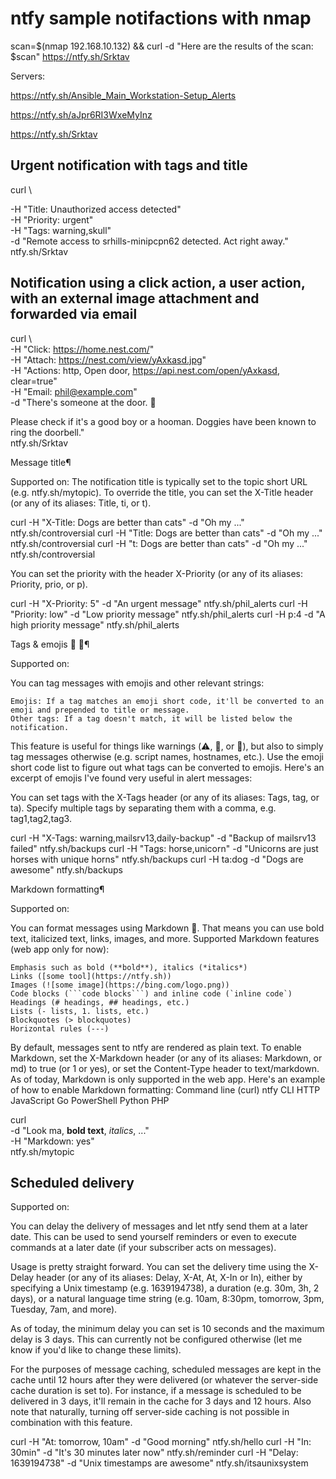 # ntfy sample notifactions with nmap

scan=$(nmap 192.168.10.132) && curl -d "Here are the results of the scan: $scan" https://ntfy.sh/Srktav

Servers: 

https://ntfy.sh/Ansible_Main_Workstation-Setup_Alerts

https://ntfy.sh/aJpr6RI3WxeMyInz

https://ntfy.sh/Srktav

## Urgent notification with tags and title

curl \                                                                                                                                                         

  -H "Title: Unauthorized access detected" \
  -H "Priority: urgent" \
  -H "Tags: warning,skull" \
  -d "Remote access to srhills-minipcpn62 detected. Act right away." \
  ntfy.sh/Srktav

## Notification using a click action, a user action, with an external image attachment and forwarded via email

curl \                                                                                                                                                                      
  -H "Click: https://home.nest.com/" \
  -H "Attach: https://nest.com/view/yAxkasd.jpg" \
  -H "Actions: http, Open door, https://api.nest.com/open/yAxkasd, clear=true" \
  -H "Email: phil@example.com" \
  -d "There's someone at the door. 🐶

Please check if it's a good boy or a hooman.
Doggies have been known to ring the doorbell." \
  ntfy.sh/Srktav


Message title¶

Supported on:
The notification title is typically set to the topic short URL (e.g. ntfy.sh/mytopic). To override the title, you can set the X-Title header (or any of its aliases: Title, ti, or t).

curl -H "X-Title: Dogs are better than cats" -d "Oh my ..." ntfy.sh/controversial
curl -H "Title: Dogs are better than cats" -d "Oh my ..." ntfy.sh/controversial
curl -H "t: Dogs are better than cats" -d "Oh my ..." ntfy.sh/controversial


You can set the priority with the header X-Priority (or any of its aliases: Priority, prio, or p).

curl -H "X-Priority: 5" -d "An urgent message" ntfy.sh/phil_alerts
curl -H "Priority: low" -d "Low priority message" ntfy.sh/phil_alerts
curl -H p:4 -d "A high priority message" ntfy.sh/phil_alerts

Tags & emojis 🥳 🎉¶

Supported on:

You can tag messages with emojis and other relevant strings:

    Emojis: If a tag matches an emoji short code, it'll be converted to an emoji and prepended to title or message.
    Other tags: If a tag doesn't match, it will be listed below the notification.

This feature is useful for things like warnings (⚠️, ️🚨, or 🚩), but also to simply tag messages otherwise (e.g. script names, hostnames, etc.). Use the emoji short code list to figure out what tags can be converted to emojis. Here's an excerpt of emojis I've found very useful in alert messages:

You can set tags with the X-Tags header (or any of its aliases: Tags, tag, or ta). Specify multiple tags by separating them with a comma, e.g. tag1,tag2,tag3.

curl -H "X-Tags: warning,mailsrv13,daily-backup" -d "Backup of mailsrv13 failed" ntfy.sh/backups
curl -H "Tags: horse,unicorn" -d "Unicorns are just horses with unique horns" ntfy.sh/backups
curl -H ta:dog -d "Dogs are awesome" ntfy.sh/backups

Markdown formatting¶

Supported on:

You can format messages using Markdown 🤩. That means you can use bold text, italicized text, links, images, and more. Supported Markdown features (web app only for now):

    Emphasis such as bold (**bold**), italics (*italics*)
    Links ([some tool](https://ntfy.sh))
    Images (![some image](https://bing.com/logo.png))
    Code blocks (```code blocks```) and inline code (`inline code`)
    Headings (# headings, ## headings, etc.)
    Lists (- lists, 1. lists, etc.)
    Blockquotes (> blockquotes)
    Horizontal rules (---)

By default, messages sent to ntfy are rendered as plain text. To enable Markdown, set the X-Markdown header (or any of its aliases: Markdown, or md) to true (or 1 or yes), or set the Content-Type header to text/markdown. As of today, Markdown is only supported in the web app. Here's an example of how to enable Markdown formatting:
Command line (curl)
ntfy CLI
HTTP
JavaScript
Go
PowerShell
Python
PHP

curl \
    -d "Look ma, **bold text**, *italics*, ..." \
    -H "Markdown: yes" \
    ntfy.sh/mytopic

## Scheduled delivery

Supported on:

You can delay the delivery of messages and let ntfy send them at a later date. This can be used to send yourself reminders or even to execute commands at a later date (if your subscriber acts on messages).

Usage is pretty straight forward. You can set the delivery time using the X-Delay header (or any of its aliases: Delay, X-At, At, X-In or In), either by specifying a Unix timestamp (e.g. 1639194738), a duration (e.g. 30m, 3h, 2 days), or a natural language time string (e.g. 10am, 8:30pm, tomorrow, 3pm, Tuesday, 7am, and more).

As of today, the minimum delay you can set is 10 seconds and the maximum delay is 3 days. This can currently not be configured otherwise (let me know if you'd like to change these limits).

For the purposes of message caching, scheduled messages are kept in the cache until 12 hours after they were delivered (or whatever the server-side cache duration is set to). For instance, if a message is scheduled to be delivered in 3 days, it'll remain in the cache for 3 days and 12 hours. Also note that naturally, turning off server-side caching is not possible in combination with this feature. 


curl -H "At: tomorrow, 10am" -d "Good morning" ntfy.sh/hello
curl -H "In: 30min" -d "It's 30 minutes later now" ntfy.sh/reminder
curl -H "Delay: 1639194738" -d "Unix timestamps are awesome" ntfy.sh/itsaunixsystem

